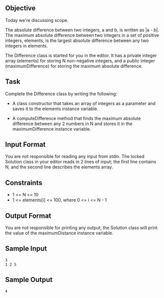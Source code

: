## Objective 
Today we're discussing scope.

The absolute difference between two integers, a and b, is written as |a - b|. The maximum absolute difference between two integers in a set of positive integers, elements, is the largest absolute difference between any two integers in elements.

The Difference class is started for you in the editor. It has a private integer array (elements) for storing N non-negative integers, and a public integer (maximumDifference) for storing the maximum absolute difference.

## Task 
Complete the Difference class by writing the following:

* A class constructor that takes an array of integers as a parameter and saves it to the elements instance variable.

* A computeDifference method that finds the maximum absolute difference between any 2 numbers in N and stores it in the maximumDifference instance variable.

## Input Format

You are not responsible for reading any input from stdin. The locked Solution class in your editor reads in 2 lines of input; the first line contains N, and the second line describes the elements array.

## Constraints

* 1 <= N <= 10
* 1 <= elements[i] <= 100, where 0 <= i <= N - 1

## Output Format

You are not responsible for printing any output; the Solution class will print the value of the maximumDistance instance variable.

## Sample Input

```
3
1 2 5
```

## Sample Output

```
4
```


